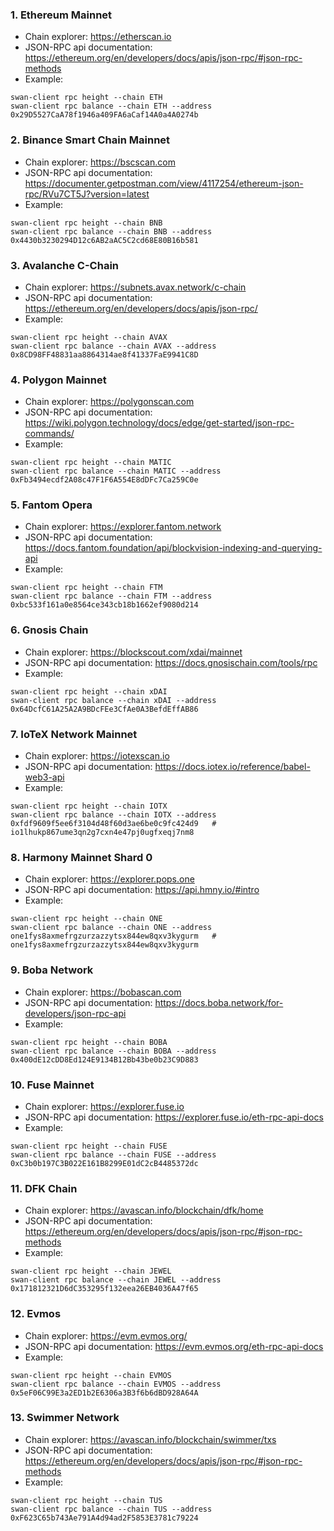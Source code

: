 ### 1. Ethereum Mainnet
* Chain explorer: https://etherscan.io
* JSON-RPC api documentation: https://ethereum.org/en/developers/docs/apis/json-rpc/#json-rpc-methods
* Example:
```
swan-client rpc height --chain ETH
swan-client rpc balance --chain ETH --address 0x29D5527CaA78f1946a409FA6aCaf14A0a4A0274b
```

### 2. Binance Smart Chain Mainnet
* Chain explorer: https://bscscan.com
* JSON-RPC api documentation: https://documenter.getpostman.com/view/4117254/ethereum-json-rpc/RVu7CT5J?version=latest
* Example:
```shell
swan-client rpc height --chain BNB
swan-client rpc balance --chain BNB --address 0x4430b3230294D12c6AB2aAC5C2cd68E80B16b581
```

### 3. Avalanche C-Chain
* Chain explorer: https://subnets.avax.network/c-chain
* JSON-RPC api documentation: https://ethereum.org/en/developers/docs/apis/json-rpc/
* Example:
```shell
swan-client rpc height --chain AVAX
swan-client rpc balance --chain AVAX --address 0x8CD98FF48831aa8864314ae8f41337FaE9941C8D
```

### 4. Polygon Mainnet
* Chain explorer: https://polygonscan.com
* JSON-RPC api documentation: https://wiki.polygon.technology/docs/edge/get-started/json-rpc-commands/
* Example:
```shell
swan-client rpc height --chain MATIC
swan-client rpc balance --chain MATIC --address 0xFb3494ecdf2A08c47F1F6A554E8dDFc7Ca259C0e
```

### 5. Fantom Opera
* Chain explorer: https://explorer.fantom.network
* JSON-RPC api documentation: https://docs.fantom.foundation/api/blockvision-indexing-and-querying-api
* Example:
```shell
swan-client rpc height --chain FTM
swan-client rpc balance --chain FTM --address 0xbc533f161a0e8564ce343cb18b1662ef9080d214 
```

### 6. Gnosis Chain
* Chain explorer: https://blockscout.com/xdai/mainnet
* JSON-RPC api documentation: https://docs.gnosischain.com/tools/rpc
* Example:
```shell
swan-client rpc height --chain xDAI
swan-client rpc balance --chain xDAI --address 0x64DcfC61A25A2A9BDcFEe3CfAe0A3BefdEffAB86
```

### 7. IoTeX Network Mainnet
* Chain explorer: https://iotexscan.io
* JSON-RPC api documentation: https://docs.iotex.io/reference/babel-web3-api
* Example:
```shell
swan-client rpc height --chain IOTX
swan-client rpc balance --chain IOTX --address 0xfdf9609f5ee6f3104d48f60d3ae6be0c9fc424d9   # io1lhukp867ume3qn2g7cxn4e47pj0ugfxeqj7nm8
```

### 8. Harmony Mainnet Shard 0
* Chain explorer: https://explorer.pops.one 
* JSON-RPC api documentation: https://api.hmny.io/#intro
* Example:
```shell
swan-client rpc height --chain ONE
swan-client rpc balance --chain ONE --address one1fys8axmefrgzurzazzytsx844ew8qxv3kygurm   # one1fys8axmefrgzurzazzytsx844ew8qxv3kygurm
```

### 9. Boba Network
* Chain explorer: https://bobascan.com
* JSON-RPC api documentation: https://docs.boba.network/for-developers/json-rpc-api
* Example:
```shell
swan-client rpc height --chain BOBA
swan-client rpc balance --chain BOBA --address 0x400dE12cDD8Ed124E9134B12Bb43be0b23C9D883
```

### 10. Fuse Mainnet
* Chain explorer: https://explorer.fuse.io
* JSON-RPC api documentation: https://explorer.fuse.io/eth-rpc-api-docs
* Example:
```shell
swan-client rpc height --chain FUSE
swan-client rpc balance --chain FUSE --address 0xC3b0b197C3B022E161B8299E01dC2cB4485372dc
```

### 11. DFK Chain
* Chain explorer: https://avascan.info/blockchain/dfk/home
* JSON-RPC api documentation: https://ethereum.org/en/developers/docs/apis/json-rpc/#json-rpc-methods
* Example:
```shell
swan-client rpc height --chain JEWEL
swan-client rpc balance --chain JEWEL --address 0x171812321D6dC353295f132eea26EB4036A47f65
```

### 12. Evmos
* Chain explorer: https://evm.evmos.org/
* JSON-RPC api documentation: https://evm.evmos.org/eth-rpc-api-docs
* Example:
```shell
swan-client rpc height --chain EVMOS
swan-client rpc balance --chain EVMOS --address 0x5eF06C99E3a2ED1b2E6306a3B3f6b6dBD928A64A
```

### 13. Swimmer Network
* Chain explorer: https://avascan.info/blockchain/swimmer/txs
* JSON-RPC api documentation: https://ethereum.org/en/developers/docs/apis/json-rpc/#json-rpc-methods
* Example:
```shell
swan-client rpc height --chain TUS
swan-client rpc balance --chain TUS --address 0xF623C65b743Ae791A4d94ad2F5853E3781c79224
```
